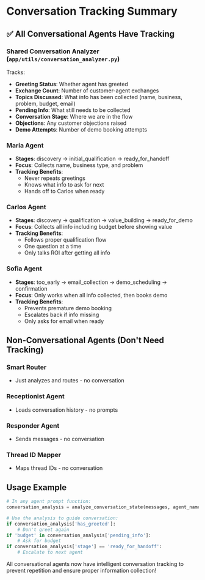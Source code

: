 # Conversation Tracking Summary

## ✅ All Conversational Agents Have Tracking

### Shared Conversation Analyzer (`app/utils/conversation_analyzer.py`)
Tracks:
- **Greeting Status**: Whether agent has greeted
- **Exchange Count**: Number of customer-agent exchanges
- **Topics Discussed**: What info has been collected (name, business, problem, budget, email)
- **Pending Info**: What still needs to be collected
- **Conversation Stage**: Where we are in the flow
- **Objections**: Any customer objections raised
- **Demo Attempts**: Number of demo booking attempts

### Maria Agent
- **Stages**: discovery → initial_qualification → ready_for_handoff
- **Focus**: Collects name, business type, and problem
- **Tracking Benefits**:
  - Never repeats greetings
  - Knows what info to ask for next
  - Hands off to Carlos when ready

### Carlos Agent  
- **Stages**: discovery → qualification → value_building → ready_for_demo
- **Focus**: Collects all info including budget before showing value
- **Tracking Benefits**:
  - Follows proper qualification flow
  - One question at a time
  - Only talks ROI after getting all info

### Sofia Agent
- **Stages**: too_early → email_collection → demo_scheduling → confirmation
- **Focus**: Only works when all info collected, then books demo
- **Tracking Benefits**:
  - Prevents premature demo booking
  - Escalates back if info missing
  - Only asks for email when ready

## Non-Conversational Agents (Don't Need Tracking)

### Smart Router
- Just analyzes and routes - no conversation

### Receptionist Agent  
- Loads conversation history - no prompts

### Responder Agent
- Sends messages - no conversation

### Thread ID Mapper
- Maps thread IDs - no conversation

## Usage Example

```python
# In any agent prompt function:
conversation_analysis = analyze_conversation_state(messages, agent_name="maria")

# Use the analysis to guide conversation:
if conversation_analysis['has_greeted']:
    # Don't greet again
if 'budget' in conversation_analysis['pending_info']:
    # Ask for budget
if conversation_analysis['stage'] == 'ready_for_handoff':
    # Escalate to next agent
```

All conversational agents now have intelligent conversation tracking to prevent repetition and ensure proper information collection!